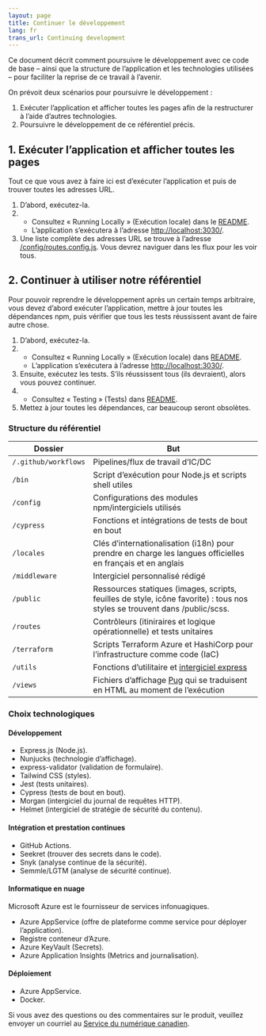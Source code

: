 ```yaml
---
layout: page
title: Continuer le développement
lang: fr
trans_url: Continuing development
---
```

Ce document décrit comment poursuivre le développement avec ce code de base – ainsi que la structure de l’application et les technologies utilisées – pour faciliter la reprise de ce travail à l’avenir.

On prévoit deux scénarios pour poursuivre le développement :

1. Exécuter l’application et afficher toutes les pages afin de la restructurer à l’aide d’autres technologies.
2. Poursuivre le développement de ce référentiel précis.

## 1. Exécuter l’application et afficher toutes les pages

Tout ce que vous avez à faire ici est d’exécuter l’application et puis de trouver toutes les adresses URL.

1. D’abord, exécutez-la.
2. * Consultez « Running Locally » (Exécution locale) dans le [README](https://github.com/cds-snc/c19-benefits-node/blob/master/README.md).
   * L’application s’exécutera à l’adresse <http://localhost:3030/>.
3. Une liste complète des adresses URL se trouve à l’adresse [/config/routes.config.js](https://github.com/cds-snc/c19-benefits-node/blob/master/config/routes.config.js). Vous devrez naviguer dans les flux pour les voir tous.

## 2. Continuer à utiliser notre référentiel

Pour pouvoir reprendre le développement après un certain temps arbitraire, vous devez d’abord exécuter l’application, mettre à jour toutes les dépendances npm, puis vérifier que tous les tests réussissent avant de faire autre chose.

1. D’abord, exécutez-la.
2. * Consultez « Running Locally » (Exécution locale) dans [README](https://github.com/cds-snc/c19-benefits-node/blob/master/README.md).
   * L’application s’exécutera à l’adresse <http://localhost:3030/>.
3. Ensuite, exécutez les tests. S’ils réussissent tous (ils devraient), alors vous pouvez continuer.
4. * Consultez « Testing » (Tests) dans [README](https://github.com/cds-snc/c19-benefits-node/blob/master/README.md).
5. Mettez à jour toutes les dépendances, car beaucoup seront obsolètes.

### Structure du référentiel

| Dossier              | But                                                                                              |
| -------------------- | ------------------------------------------------------------------------------------------------ |
| `/.github/workflows` | Pipelines/flux de travail d’IC/DC                                                                        |
| `/bin`               | Script d’exécution pour Node.js et scripts shell utiles                                             |
| `/config`            | Configurations des modules npm/intergiciels utilisés                                          |
| `/cypress`           | Fonctions et intégrations de tests de bout en bout                                                        |
| `/locales`           | Clés d’internationalisation (i18n) pour prendre en charge les langues officielles en français et en anglais           |
| `/middleware`        | Intergiciel personnalisé rédigé                                                                        |
| `/public`            | Ressources statiques (images, scripts, feuilles de style, icône favorite) : tous nos styles se trouvent dans /public/scss.  |
| `/routes`            | Contrôleurs (itiniraires et logique opérationnelle) et tests unitaires                                           |
| `/terraform`         | Scripts Terraform Azure et HashiCorp pour l’infrastructure comme code (IaC)                           |
| `/utils`             | Fonctions d’utilitaire et [intergiciel express](https://expressjs.com/en/guide/using-middleware.html) |
| `/views`             | Fichiers d’affichage [Pug](https://pugjs.org/api/getting-started.html) qui se traduisent en HTML au moment de l’exécution   |

### Choix technologiques

#### Développement

* Express.js (Node.js).
* Nunjucks (technologie d’affichage).
* express-validator (validation de formulaire).
* Tailwind CSS (styles).
* Jest (tests unitaires).
* Cypress (tests de bout en bout).
* Morgan (intergiciel du journal de requêtes HTTP).
* Helmet (intergiciel de stratégie de sécurité du contenu).

#### Intégration et prestation continues

* GitHub Actions.
* Seekret (trouver des secrets dans le code).
* Snyk (analyse continue de la sécurité).
* Semmle/LGTM (analyse de sécurité continue).

#### Informatique en nuage

Microsoft Azure est le fournisseur de services infonuagiques.

* Azure AppService (offre de plateforme comme service pour déployer l’application).
* Registre conteneur d’Azure.
* Azure KeyVault (Secrets).
* Azure Application Insights (Metrics and journalisation).

#### Déploiement

* Azure AppService.
* Docker.

Si vous avez des questions ou des commentaires sur le produit, veuillez envoyer un courriel au [Service du numérique canadien](mailto:cds-snc@tbs-sct.gc.ca).